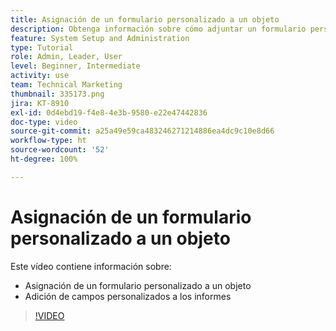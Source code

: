 ```yaml
---
title: Asignación de un formulario personalizado a un objeto
description: Obtenga información sobre cómo adjuntar un formulario personalizado a un objeto y hacer que los campos personalizados sean visibles en los informes.
feature: System Setup and Administration
type: Tutorial
role: Admin, Leader, User
level: Beginner, Intermediate
activity: use
team: Technical Marketing
thumbnail: 335173.png
jira: KT-8910
exl-id: 0d4ebd19-f4e8-4e3b-9580-e22e47442836
doc-type: video
source-git-commit: a25a49e59ca483246271214886ea4dc9c10e8d66
workflow-type: ht
source-wordcount: '52'
ht-degree: 100%

---
```


# Asignación de un formulario personalizado a un objeto

Este vídeo contiene información sobre:

* Asignación de un formulario personalizado a un objeto
* Adición de campos personalizados a los informes

>[!VIDEO](https://video.tv.adobe.com/v/335173/?quality=12&learn=on)
